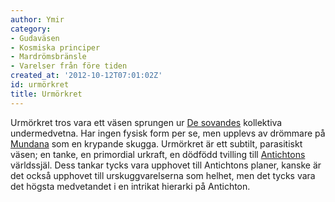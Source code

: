 ```yaml
---
author: Ymir
category:
- Gudaväsen
- Kosmiska principer
- Mardrömsbränsle
- Varelser från före tiden
created_at: '2012-10-12T07:01:02Z'
id: urmörkret
title: Urmörkret
---
```

Urmörkret tros vara ett väsen sprungen ur [De sovandes] kollektiva undermedvetna. Har ingen fysisk form per se, men upplevs av drömmare på [Mundana] som en krypande skugga. Urmörkret är ett subtilt, parasitiskt väsen; en tanke, en primordial urkraft, en dödfödd tvilling till [Antichtons] världssjäl. Dess tankar tycks vara upphovet till Antichtons planer, kanske är det också upphovet till urskuggvarelserna som helhet, men det tycks vara det högsta medvetandet i en intrikat hierarki på Antichton.

  [De sovandes]: Altâbur
  [Mundana]: Mundana
  [Antichtons]: Antichton